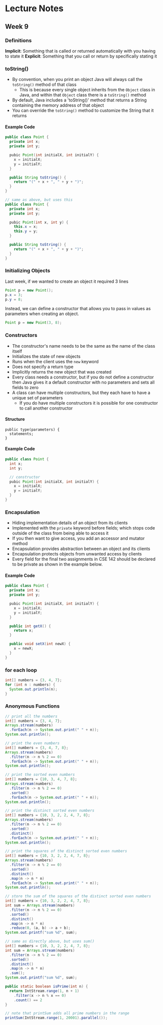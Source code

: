 # Lecture Notes
## Week 9

### Definitions
__Implicit__: Something that is called or returned automatically with you having to state it
__Explicit__: Something that you call or return by specifically stating it

### toString()
* By convention, when you print an object Java will always call the `toString()` method of that class
  * This is because every single object inherits from the `Object` class in Java, and within that `Object` class there is a `toString()` method
* By default, Java includes a 'toString()' method that returns a String containing the memory address of that object
* You can override the `toString()` method to customize the String that it returns

#### Example Code

```java
public class Point {
  private int x;
  private int y;

  pubic Point(int initialX, int initialY) {
    x = initialX;
    y = initialY;
  }

  public String toString() {
    return "(" + x + ", " + y + ")";
  }
}
```

```java
// same as above, but uses this
public class Point {
  private int x;
  private int y;

  pubic Point(int x, int y) {
    this.x = x;
    this.y = y;
  }

  public String toString() {
    return "(" + x + ", " + y + ")";
  }
}
```

### Initializing Objects

Last week, if we wanted to create an object it required 3 lines
  
  ```java
  Point p = new Point();
  p.x = 3;
  p.y = 8;
  ```

Instead, we can define a constructor that allows you to pass in values as parameters when creating an object.

  ```java
  Point p = new Point(3, 8);
  ```

### Constructors
* The constructor's name needs to be the same as the name of the class itself
* Initializes the state of new objects
* Runs when the client uses the `new` keyword
* Does not specify a return type
* Implicitly returns the new object that was created
* Every class needs a constructor, but if you do not define a constructor then Java gives it a default constructor with no parameters and sets all fields to zero
* A class can have multiple constructors, but they each have to have a unique set of parameters
  * If you do have multiple constructors it is possible for one constructor to call another constructor

#### Structure

```
public type(parameters) {
  statements;
}
```

#### Example Code

```java
public class Point {
  int x;
  int y;

  // constructor
  pubic Point(int initialX, int initialY) {
    x = initialX;
    y = initialY;
  }
}
```

### Encapsulation
* Hiding implementation details of an object from its clients
* Implemented with the `private` keyword before fields; which stops code outside of the class from being able to access it
* If you then want to give access, you add an accessor and mutator method
* Encapsulation provides abstraction between an object and its clients
* Encapsulation protects objects from unwanted access by clients
* Every field for the final two assignments in CSE 142 should be declared to be private as shown in the example below.

#### Example Code

```java
public class Point {
  private int x;
  private int y;

  pubic Point(int initialX, int initialY) {
    x = initialX;
    y = initialY;
  }

  public int getX() {
    return x;
  }

  public void setX(int newX) {
    x = newX;
  }
}
```

### for each loop


```java
int[] numbers = {3, 4, 7};
for (int n : numbers) {
  System.out.println(n);
}
```

### Anonymous Functions

```java
// print all the numbers
int[] numbers = {3, 4, 7};
Arrays.stream(numbers)
  .forEach(n -> System.out.print(" " + n));
System.out.println();
```

```java
// print the even numbers
int[] numbers = {3, 4, 7, 8};
Arrays.stream(numbers)
  .filter(n -> n % 2 == 0)
  .forEach(n -> System.out.print(" " + n));
System.out.println();
```

```java
// print the sorted even numbers
int[] numbers = {10, 3, 4, 7, 8};
Arrays.stream(numbers)
  .filter(n -> n % 2 == 0)
  .sorted()
  .forEach(n -> System.out.print(" " + n));
System.out.println();
```

```java
// print the distinct sorted even numbers
int[] numbers = {10, 3, 2, 2, 4, 7, 8};
Arrays.stream(numbers)
  .filter(n -> n % 2 == 0)
  .sorted()
  .distinct()
  .forEach(n -> System.out.print(" " + n));
System.out.println();
```

```java
// print the squares of the distinct sorted even numbers
int[] numbers = {10, 3, 2, 2, 4, 7, 8};
Arrays.stream(numbers)
  .filter(n -> n % 2 == 0)
  .sorted()
  .distinct()
  .map(n -> n * n)
  .forEach(n -> System.out.print(" " + n));
System.out.println();
```

```java
// store the sum of the squares of the distinct sorted even numbers
int[] numbers = {10, 3, 2, 2, 4, 7, 8};
int sum = Arrays.stream(numbers)
  .filter(n -> n % 2 == 0)
  .sorted()
  .distinct()
  .map(n -> n * n)
  .reduce(0, (a, b) -> a + b);
System.out.printf("sum %d", sum);
```

```java
// same as directly above, but uses sum()
int[] numbers = {10, 3, 2, 2, 4, 7, 8};
int sum = Arrays.stream(numbers)
  .filter(n -> n % 2 == 0)
  .sorted()
  .distinct()
  .map(n -> n * n)
  .sum();
System.out.printf("sum %d", sum);
```

```java
public static boolean isPrime(int n) {
  return IntStream.range(1, n + 1)
    .filter(x -> n % x == 0)
    .count() == 2
}
```

```java
// note that printSum adds all prime numbers in the range
printSum(IntStream.range(1, 20001).parallel());
```